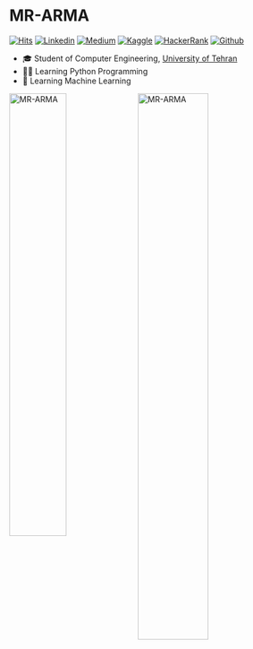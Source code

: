 # MR-ARMA
[![Hits](https://hits.seeyoufarm.com/api/count/incr/badge.svg?url=https%3A%2F%2Fgithub.com%2FMR-ARMA&count_bg=%2379C83D&title_bg=%23555555&icon=&icon_color=%23E7E7E7&title=Profile+Views&edge_flat=false)](https://hits.seeyoufarm.com)
[![Linkedin](https://img.shields.io/badge/-LinkedIn-blue?style=flat&logo=Linkedin&logoColor=white)](https://www.linkedin.com/feed/?trk=404_page)
[![Medium](https://img.shields.io/badge/-Medium-000000?style=flat&logo=medium&logoColor=white)](https://medium.com/@alireza-mahdizadeh)
[![Kaggle](https://img.shields.io/badge/-Kaggle-20BEFF?style=flat&logo=kaggle&logoColor=white)](https://www.kaggle.com/mrarma)
[![HackerRank](https://img.shields.io/badge/-HackerRank-2EC866?style=flat&logo=hackerrank&logoColor=white)](https://www.hackerrank.com/alireza_mahdiza1)
[![Github](https://img.shields.io/github/followers/MR-ARMA?label=Follow&style=social)](https://github.com/MR-ARMA)

- 🎓 Student of Computer Engineering, [University of Tehran](https://ut.ac.ir/en)
- 👨‍💻 Learning Python Programming
- 🧠 Learning Machine Learning






<div>
  <img width="45%" align="left" src="https://github-readme-stats.vercel.app/api/top-langs?username=MR-ARMA&show_icons=true&locale=en&layout=compact" alt="MR-ARMA" />
  <img width="50%"  src="https://github-readme-streak-stats.herokuapp.com/?user=MR-ARMA&" alt="MR-ARMA" />
</div>
